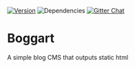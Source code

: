 [![Version](https://img.shields.io/npm/v/boggart.svg)](https://www.npmjs.com/package/boggart)
![Dependencies](https://img.shields.io/david/giodamelio/boggart.svg)
[![Gitter Chat](https://img.shields.io/badge/Gitter-Join%20Chat%20%E2%86%92-blue.svg)](https://gitter.im/giodamelio/boggart)

# Boggart

A simple blog CMS that outputs static html


